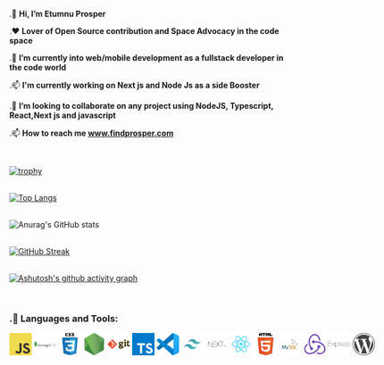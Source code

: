 .👋 <strong>Hi, I’m Etumnu Prosper</strong> 

.❤️ <strong>Lover of Open Source contribution and Space Advocacy in the code space </strong>

.🌱 <strong>I’m currently into web/mobile development as a fullstack developer in the code world</strong>

.📫 <strong>I'm currently working on Next js and Node Js as a side Booster</strong>

.💞️ <strong>I’m looking to collaborate on any project using NodeJS, Typescript, React,Next js and javascript</strong>

.📫 <strong> How to reach me <a href="https://findprosper-etubaba.vercel.app" >www.findprosper.com</a> </strong>

<br/>


[![trophy](https://github-profile-trophy.vercel.app/?username=Etubaba&theme=onedark)](https://github.com/ryo-ma/github-profile-trophy)
<br/>
<br/>

[![Top Langs](https://github-readme-stats.vercel.app/api/top-langs/?username=Etubaba&langs_count=10&layout=compact&theme=radical)](https://github.com/anuraghazra/github-readme-stats)
<br/>
<br/>

![Anurag's GitHub stats](https://github-readme-stats.vercel.app/api?username=Etubaba&count_private=true&show_icons=true&theme=radical)
<br/>
<br/>

[![GitHub Streak](https://github-readme-streak-stats.herokuapp.com/?user=Etubaba&theme=dark)](https://git.io/streak-stats)
<br/>
<br/>


[![Ashutosh's github activity graph](https://activity-graph.herokuapp.com/graph?username=Etubaba&theme=github)](https://github.com/ashutosh00710/github-readme-activity-graph)

<br/>



<h3>.🧰 Languages and Tools:</h3>
<div style='display:flex'>
<img  width="40px" src="https://raw.githubusercontent.com/github/explore/80688e429a7d4ef2fca1e82350fe8e3517d3494d/topics/javascript/javascript.png"/>&nbsp &nbsp<img width="40px" src="https://raw.githubusercontent.com/github/explore/80688e429a7d4ef2fca1e82350fe8e3517d3494d/topics/mongodb/mongodb.png"/>&nbsp &nbsp<img  width="40px" src="https://raw.githubusercontent.com/github/explore/80688e429a7d4ef2fca1e82350fe8e3517d3494d/topics/css/css.png"/>&nbsp &nbsp<img  width="40px" src="https://raw.githubusercontent.com/github/explore/80688e429a7d4ef2fca1e82350fe8e3517d3494d/topics/nodejs/nodejs.png"/>&nbsp &nbsp<img  width="40px" src="https://raw.githubusercontent.com/github/explore/80688e429a7d4ef2fca1e82350fe8e3517d3494d/topics/git/git.png"/>&nbsp &nbsp<img  width="40px" src="https://raw.githubusercontent.com/github/explore/80688e429a7d4ef2fca1e82350fe8e3517d3494d/topics/typescript/typescript.png"/>&nbsp &nbsp<img  width="40px" src="https://raw.githubusercontent.com/github/explore/80688e429a7d4ef2fca1e82350fe8e3517d3494d/topics/visual-studio-code/visual-studio-code.png"/>&nbsp &nbsp<img  width="40px" src="https://raw.githubusercontent.com/github/explore/882462b8ecc337fd9c9b2572bc463a1cbc88fb6a/topics/tailwind/tailwind.png"/>&nbsp &nbsp<img  width="40px" src="https://raw.githubusercontent.com/github/explore/28b02bbc9ad9f7a503c43775aebeb515dc2da5fc/topics/nextjs/nextjs.png"/>&nbsp &nbsp<img  width="40px" src="https://raw.githubusercontent.com/github/explore/80688e429a7d4ef2fca1e82350fe8e3517d3494d/topics/react/react.png"/>&nbsp &nbsp<img  width="40px" src="https://raw.githubusercontent.com/github/explore/80688e429a7d4ef2fca1e82350fe8e3517d3494d/topics/html/html.png"/>&nbsp &nbsp<img  width="40px" src="https://raw.githubusercontent.com/github/explore/80688e429a7d4ef2fca1e82350fe8e3517d3494d/topics/mysql/mysql.png"/>&nbsp &nbsp<img  width="40px" src="https://raw.githubusercontent.com/github/explore/80688e429a7d4ef2fca1e82350fe8e3517d3494d/topics/redux/redux.png"/>&nbsp &nbsp<img  width="40px" src="https://raw.githubusercontent.com/github/explore/80688e429a7d4ef2fca1e82350fe8e3517d3494d/topics/express/express.png"/>&nbsp &nbsp<img  width="40px" src="https://raw.githubusercontent.com/github/explore/80688e429a7d4ef2fca1e82350fe8e3517d3494d/topics/wordpress/wordpress.png"/>
 
  
  
  
</div>
